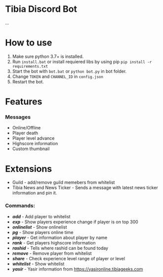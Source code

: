 # Tibia Discord Bot
...

# How to use
1. Make sure python 3.7+ is installed.
2. Run ```install.bat``` or install requiered libs by using pip ```pip install -r requirements.txt```
3. Start the bot with ```bot.bat``` or ```python bot.py``` in bot folder.
4. Change ```TOKEN``` and ```CHANNEL_ID``` in ```config.json```
5. Restart the bot.

# Features
### Messages
* Online/Offline
* Player death
* Player level advance
* Highscore information
* Custom thumbnail

# Extensions
* Guild - add/remove guild memebers from whitelist
* Tibia News and News Ticker - Sends a message with latest news ticker information and pin it.

### Commands:
* ***add***        - Add player to whitelist
* ***exp***        - Show players experience change if player is on top 300
* ***onlinelist*** - Show onlinelist
* ***pg***         - Show players online time
* ***player***      - Get information about player by name
* ***rank***       - Get players highscore information
* ***rashid***     - Tells where rashid can be found today
* ***remove***     - Remove player from whitelist
* ***share***      - Check experience level range of player or level
* ***whitelist***  - Show whitelist
* ***yasir***      - Yasir information from https://yasironline.tibiageeks.com

